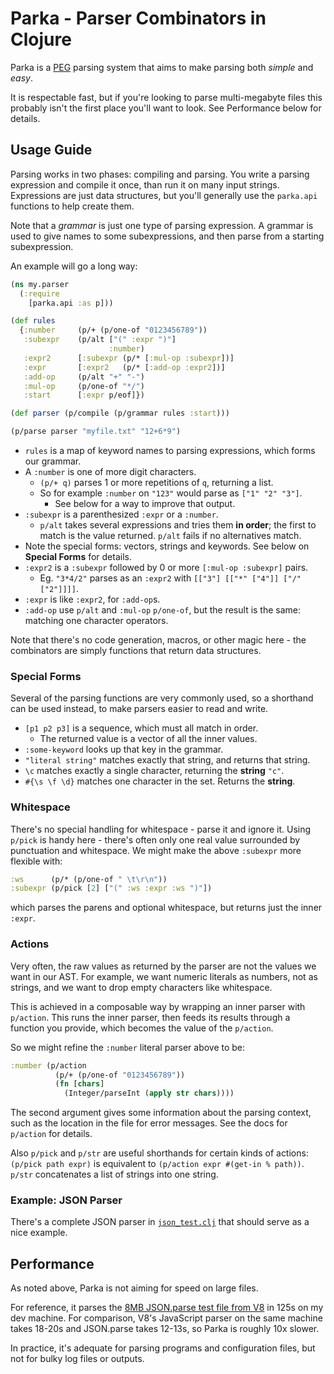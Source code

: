 # Parka - Parser Combinators in Clojure

Parka is a [PEG](https://en.wikipedia.org/wiki/Parsing_expression_grammar)
parsing system that aims to make parsing both *simple* and *easy*.

It is respectable fast, but if you're looking to parse multi-megabyte files this
probably isn't the first place you'll want to look. See Performance below for
details.

## Usage Guide

Parsing works in two phases: compiling and parsing. You write a parsing
expression and compile it once, than run it on many input strings. Expressions
are just data structures, but you'll generally use the `parka.api` functions to
help create them.

Note that a *grammar* is just one type of parsing expression. A grammar is used
to give names to some subexpressions, and then parse from a starting
subexpression.

An example will go a long way:

```clojure
(ns my.parser
  (:require
    [parka.api :as p]))

(def rules
  {:number     (p/+ (p/one-of "0123456789"))
   :subexpr    (p/alt ["(" :expr ")"]
                      :number)
   :expr2      [:subexpr (p/* [:mul-op :subexpr])]
   :expr       [:expr2   (p/* [:add-op :expr2])]
   :add-op     (p/alt "+" "-")
   :mul-op     (p/one-of "*/")
   :start      [:expr p/eof]})

(def parser (p/compile (p/grammar rules :start)))

(p/parse parser "myfile.txt" "12+6*9")
```

- `rules` is a map of keyword names to parsing expressions, which forms our
  grammar.
- A `:number` is one of more digit characters.
    - `(p/+ q)` parses 1 or more repetitions of `q`, returning a list.
    - So for example `:number` on `"123"` would parse as `["1" "2" "3"]`.
      - See below for a way to improve that output.
- `:subexpr` is a parenthesized `:expr` or a `:number`.
  - `p/alt` takes several expressions and tries them **in order**; the first to
    match is the value returned. `p/alt` fails if no alternatives match.
- Note the special forms: vectors, strings and keywords. See below on
  **Special Forms** for details.
- `:expr2` is a `:subexpr` followed by 0 or more `[:mul-op :subexpr]` pairs.
  - Eg. `"3*4/2"` parses as an `:expr2` with `[["3"] [["*" ["4"]] ["/" ["2"]]]]`.
- `:expr` is like `:expr2`, for `:add-op`s.
- `:add-op` use `p/alt` and `:mul-op` `p/one-of`, but the result is the same:
  matching one character operators.

Note that there's no code generation, macros, or other magic here - the
combinators are simply functions that return data structures.

### Special Forms


Several of the parsing functions are very commonly used, so a shorthand can
be used instead, to make parsers easier to read and write.

- `[p1 p2 p3]` is a sequence, which must all match in order.
  - The returned value is a vector of all the inner values.
- `:some-keyword` looks up that key in the grammar.
- `"literal string"` matches exactly that string, and returns that string.
- `\c` matches exactly a single character, returning the **string** `"c"`.
- `#{\s \f \d}` matches one character in the set. Returns the **string**.


### Whitespace

There's no special handling for whitespace - parse it and ignore it. Using
`p/pick` is handy here - there's often only one real value surrounded by
punctuation and whitespace. We might make the above `:subexpr` more flexible
with:

```clojure
:ws      (p/* (p/one-of " \t\r\n"))
:subexpr (p/pick [2] ["(" :ws :expr :ws ")"])
```

which parses the parens and optional whitespace, but returns just the inner
`:expr`.


### Actions

Very often, the raw values as returned by the parser are not the values we want
in our AST. For example, we want numeric literals as numbers, not as strings,
and we want to drop empty characters like whitespace.

This is achieved in a composable way by wrapping an inner parser with
`p/action`. This runs the inner parser, then feeds its results through a
function you provide, which becomes the value of the `p/action`.

So we might refine the `:number` literal parser above to be:

```clojure
:number (p/action
          (p/+ (p/one-of "0123456789"))
          (fn [chars]
            (Integer/parseInt (apply str chars))))
```

The second argument gives some information about the parsing context, such as
the location in the file for error messages. See the docs for `p/action` for
details.

Also `p/pick` and `p/str` are useful shorthands for certain kinds of actions:
`(p/pick path expr)` is equivalent to `(p/action expr #(get-in % path))`.
`p/str` concatenates a list of strings into one string.


### Example: JSON Parser

There's a complete JSON parser in
[`json_test.clj`](/shepheb/parka/tree/main/test/parka/json_test.clj) that should
serve as a nice example.

## Performance

As noted above, Parka is not aiming for speed on large files.

For reference, it parses the [8MB JSON.parse test file from
V8](https://github.com/GoogleChromeLabs/json-parse-benchmark) in 125s on my dev
machine. For comparison, V8's JavaScript parser on the same machine takes
18-20s and JSON.parse takes 12-13s, so Parka is roughly 10x slower.

In practice, it's adequate for parsing programs and configuration files, but not
for bulky log files or outputs.

